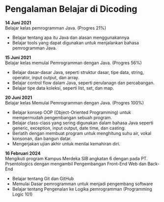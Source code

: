 # Pengalaman Belajar di Dicoding

**14 Juni 2021**<br>
Belajar kelas pemrogramman Java. (Progres 21%)
* Belajar tentang apa itu Java dan alasan menggunakannya
* Belajar tools yang dapat digunakan untuk menjalankan bahasa pemrogramman Java.

**15 Juni 2021**<br>
Belajar kelas memulai Pemrogramman dengan Java. (Progres 56%)
* Belajar dasar-dasar Java, seperti struktur dasar, tipe data, string, operator, input output, dan array.
* Belajar control flow dalam Java, seperti perulanagn dan percabangan.
* Belajar tipe data koleksi, seperti list, set, dan map.

**20 Juni 2021**<br>
Belajar kelas Memulai Pemrogramman dengan Java. (Progres 100%)
* Belajar konsep OOP (Object-Oriented Programming) untuk mempermudah pengembangan sebuah program.
* Belajar class-class yang sering digunakan dalam bahasa Java seperti generic, exception, input output, date time, dan casting.
* Berlatih dengan membuat program untuk menghitung suhu air, vokal konsonan, dan bangun datar.
* Mengerjakan ujian akhir untuk menilai kemahiran diri.

**16 Februari 2024**<br>
Mengikuti program Kampus Merdeka SIB angkatan 6 dengan pada PT. Prsentologics dengan mengambil Pengembangan Front-End Web dan Back-End
* Belajar tentang Git dan GitHub
* Memulai Dasar pemrogramman untuk menjadi pengembang software
* Belajar tentang Pengenalan ke Logika pemrogramman (Programming Logic 101)
